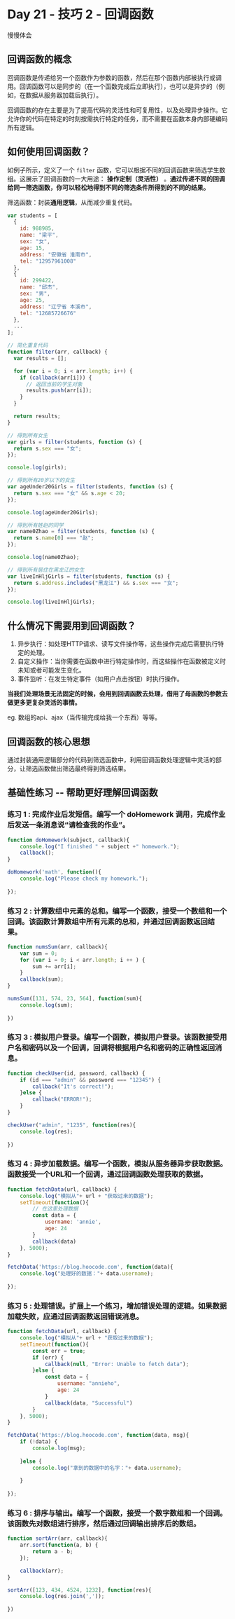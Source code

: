 # Day 21 - 技巧 2 - 回调函数

慢慢体会

## 回调函数的概念

回调函数是传递给另一个函数作为参数的函数，然后在那个函数内部被执行或调用。回调函数可以是同步的（在一个函数完成后立即执行），也可以是异步的（例如，在数据从服务器加载后执行）。

回调函数的存在主要是为了提高代码的灵活性和可复用性，以及处理异步操作。它允许你的代码在特定的时刻按需执行特定的任务，而不需要在函数本身内部硬编码所有逻辑。

## 如何使用回调函数？

如例子所示，定义了一个 `filter` 函数，它可以根据不同的回调函数来筛选学生数组。这展示了回调函数的一大用途： **操作定制（灵活性）** 。**通过传递不同的回调给同一筛选函数，你可以轻松地得到不同的筛选条件所得到的不同的结果。**

筛选函数：封装**通用逻辑**，从而减少重复代码。

```js
var students = [
  {
    id: 988985,
    name: "梁平",
    sex: "女",
    age: 15,
    address: "安徽省 淮南市",
    tel: "12957961008"
  },
  {
    id: 299422,
    name: "邱杰",
    sex: "男",
    age: 25,
    address: "辽宁省 本溪市",
    tel: "12685726676"
  },
  ...
];

// 简化重复代码
function filter(arr, callback) {
  var results = [];

  for (var i = 0; i < arr.length; i++) {
    if (callback(arr[i])) {
      // 返回当前的学生对象
      results.push(arr[i]);
    }
  }

  return results;
}

// 得到所有女生
var girls = filter(students, function (s) {
  return s.sex === "女";
});

console.log(girls);

// 得到所有20岁以下的女生
var ageUnder20Girls = filter(students, function (s) {
  return s.sex === "女" && s.age < 20;
});

console.log(ageUnder20Girls);

// 得到所有姓赵的同学
var name0Zhao = filter(students, function (s) {
  return s.name[0] === "赵";
});

console.log(name0Zhao);

// 得到所有居住在黑龙江的女生
var liveInHljGirls = filter(students, function (s) {
  return s.address.includes("黑龙江") && s.sex === "女";
});

console.log(liveInHljGirls);
```

## 什么情况下需要用到回调函数？

1. 异步执行：如处理HTTP请求、读写文件操作等，这些操作完成后需要执行特定的处理。
2. 自定义操作：当你需要在函数中进行特定操作时，而这些操作在函数被定义时未知或者可能发生变化。
3. 事件监听：在发生特定事件（如用户点击按钮）时执行操作。

**当我们处理场景无法固定的时候，会用到回调函数去处理，借用了母函数的参数去做更多更复杂灵活的事情。**

eg. 数组的api、ajax（当传输完成给我一个东西）等等。

## 回调函数的核心思想

通过封装通用逻辑部分的代码到筛选函数中，利用回调函数处理逻辑中灵活的部分，让筛选函数做出筛选最终得到筛选结果。

## 基础性练习 -- 帮助更好理解回调函数

### 练习 1 : 完成作业后发短信。编写一个 doHomework 调用，完成作业后发送一条消息说“请检查我的作业”。

```js
function doHomework(subject, callback){
    console.log("I finished " + subject +" homework.");
    callback();
}

doHomework('math', function(){
    console.log("Please check my homework.");
    
});
```

### 练习 2 : 计算数组中元素的总和。编写一个函数，接受一个数组和一个回调。该函数计算数组中所有元素的总和，并通过回调函数返回结果。

```js
function numsSum(arr, callback){
    var sum = 0;
    for (var i = 0; i < arr.length; i ++ ) {
        sum += arr[i];
    }
    callback(sum);
}

numsSum([131, 574, 23, 564], function(sum){
    console.log(sum);
    
})
```

### 练习 3 : 模拟用户登录。编写一个函数，模拟用户登录。该函数接受用户名和密码以及一个回调，回调将根据用户名和密码的正确性返回消息。

```js
function checkUser(id, password, callback) {
    if (id === "admin" && password === "12345") {
        callback("It's correct!");
    }else {
        callback("ERROR!");
    }
}

checkUser("admin", "1235", function(res){
    console.log(res);
    
})
```

### 练习 4 : 异步加载数据。编写一个函数，模拟从服务器异步获取数据。函数接受一个URL和一个回调，通过回调函数处理获取的数据。

```js
function fetchData(url, callback) {
    console.log("模拟从"+ url + "获取过来的数据");
    setTimeout(function(){
        // 在这里处理数据
        const data = {
            username: 'annie',
            age: 24
        }
        callback(data)
    }, 5000);
}

fetchData('https://blog.hoocode.com', function(data){
    console.log("处理好的数据："+ data.username);
    
});
```

### 练习 5 : 处理错误。扩展上一个练习，增加错误处理的逻辑。如果数据加载失败，应通过回调函数返回错误消息。

```js
function fetchData(url, callback) {
    console.log("模拟从"+ url + "获取过来的数据");
    setTimeout(function(){
        const err = true;
        if (err) {
            callback(null, "Error: Unable to fetch data");
        }else {
            const data = {
                username: "annieho",
                age: 24
            }
            callback(data, "Successful")
        }
    }, 5000);
}

fetchData('https://blog.hoocode.com', function(data, msg){
    if (!data) {
        console.log(msg);
        
    }else {
        console.log("拿到的数据中的名字："+ data.username);
        
    }
    
});
```

### 练习 6 : 排序与输出。编写一个函数，接受一个数字数组和一个回调。该函数先对数组进行排序，然后通过回调输出排序后的数组。

```js
function sortArr(arr, callback){
    arr.sort(function(a, b) {
        return a - b;
    });

    callback(arr);
}

sortArr([123, 434, 4524, 1232], function(res){
    console.log(res.join(','));
    
})
```
